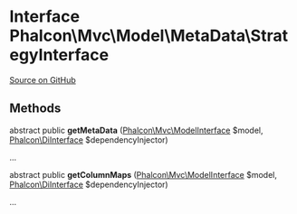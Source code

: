 # Interface **Phalcon\\Mvc\\Model\\MetaData\\StrategyInterface**

<a href="https://github.com/phalcon/cphalcon/blob/master/phalcon/mvc/model/metadata/strategyinterface.zep" class="btn btn-default btn-sm">Source on GitHub</a>

## Methods

abstract public **getMetaData** ([Phalcon\Mvc\ModelInterface](/en/3.1.2/api/Phalcon_Mvc_ModelInterface) $model, [Phalcon\DiInterface](/en/3.1.2/api/Phalcon_DiInterface) $dependencyInjector)

...

abstract public **getColumnMaps** ([Phalcon\Mvc\ModelInterface](/en/3.1.2/api/Phalcon_Mvc_ModelInterface) $model, [Phalcon\DiInterface](/en/3.1.2/api/Phalcon_DiInterface) $dependencyInjector)

...
